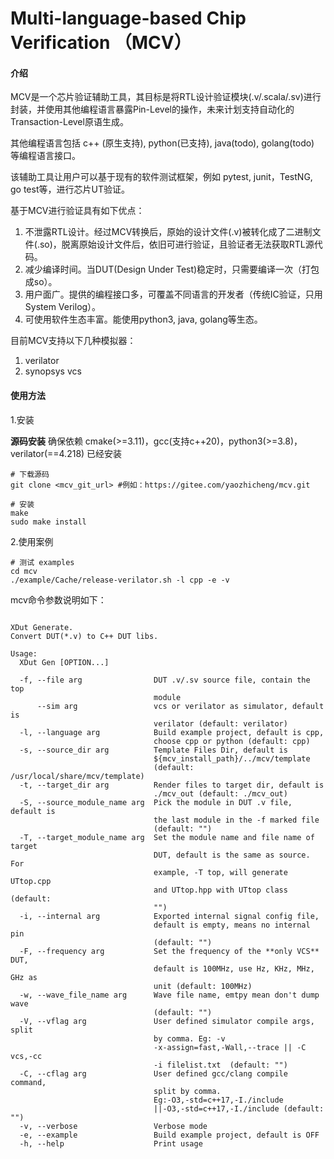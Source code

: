 # Multi-language-based Chip Verification （MCV）

#### 介绍

MCV是一个芯片验证辅助工具，其目标是将RTL设计验证模块(.v/.scala/.sv)进行封装，并使用其他编程语言暴露Pin-Level的操作，未来计划支持自动化的Transaction-Level原语生成。

其他编程语言包括 c++ (原生支持), python(已支持), java(todo), golang(todo) 等编程语言接口。

该辅助工具让用户可以基于现有的软件测试框架，例如 pytest, junit，TestNG, go test等，进行芯片UT验证。

基于MCV进行验证具有如下优点：

1. 不泄露RTL设计。经过MCV转换后，原始的设计文件(.v)被转化成了二进制文件(.so)，脱离原始设计文件后，依旧可进行验证，且验证者无法获取RTL源代码。
2. 减少编译时间。当DUT(Design Under Test)稳定时，只需要编译一次（打包成so）。
3. 用户面广。提供的编程接口多，可覆盖不同语言的开发者（传统IC验证，只用System Verilog）。
4. 可使用软件生态丰富。能使用python3, java, golang等生态。

目前MCV支持以下几种模拟器：

1. verilator
2. synopsys vcs

#### 使用方法

1.安装

**源码安装**
确保依赖 cmake(>=3.11)，gcc(支持c++20)，python3(>=3.8)，verilator(==4.218) 已经安装

```
# 下载源码
git clone <mcv_git_url> #例如：https://gitee.com/yaozhicheng/mcv.git

# 安装
make
sudo make install
```



2.使用案例

```
# 测试 examples
cd mcv
./example/Cache/release-verilator.sh -l cpp -e -v 
```

mcv命令参数说明如下：

```

XDut Generate. 
Convert DUT(*.v) to C++ DUT libs.

Usage:
  XDut Gen [OPTION...]

  -f, --file arg                DUT .v/.sv source file, contain the top 
                                module
      --sim arg                 vcs or verilator as simulator, default is 
                                verilator (default: verilator)
  -l, --language arg            Build example project, default is cpp, 
                                choose cpp or python (default: cpp)
  -s, --source_dir arg          Template Files Dir, default is 
                                ${mcv_install_path}/../mcv/template 
                                (default: /usr/local/share/mcv/template)
  -t, --target_dir arg          Render files to target dir, default is 
                                ./mcv_out (default: ./mcv_out)
  -S, --source_module_name arg  Pick the module in DUT .v file, default is 
                                the last module in the -f marked file 
                                (default: "")
  -T, --target_module_name arg  Set the module name and file name of target 
                                DUT, default is the same as source. For 
                                example, -T top, will generate UTtop.cpp 
                                and UTtop.hpp with UTtop class (default: 
                                "")
  -i, --internal arg            Exported internal signal config file, 
                                default is empty, means no internal pin 
                                (default: "")
  -F, --frequency arg           Set the frequency of the **only VCS** DUT, 
                                default is 100MHz, use Hz, KHz, MHz, GHz as 
                                unit (default: 100MHz)
  -w, --wave_file_name arg      Wave file name, emtpy mean don't dump wave 
                                (default: "")
  -V, --vflag arg               User defined simulator compile args, split 
                                by comma. Eg: -v 
                                -x-assign=fast,-Wall,--trace || -C vcs,-cc 
                                -i filelist.txt  (default: "")
  -C, --cflag arg               User defined gcc/clang compile command, 
                                split by comma. 
                                Eg:-O3,-std=c++17,-I./include 
                                ||-O3,-std=c++17,-I./include (default: "")
  -v, --verbose                 Verbose mode
  -e, --example                 Build example project, default is OFF
  -h, --help                    Print usage

```